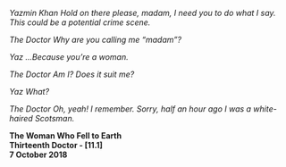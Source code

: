 _Yazmin Khan_ _Hold on there please, madam, I need you to do what I say. This could be a potential crime scene._

_The Doctor_ _Why are you calling me “madam”?_

_Yaz_ _…Because you’re a woman._

_The Doctor_ _Am I? Does it suit me?_

_Yaz_ _What?_

_The Doctor_ _Oh, yeah! I remember. Sorry, half an hour ago I was a white-haired Scotsman._

**The Woman Who Fell to Earth  
Thirteenth Doctor - [11.1]  
7 October 2018**
